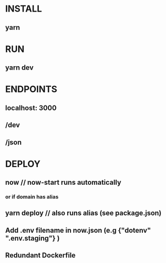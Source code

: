 # INSTALL 
## yarn 

# RUN 
## yarn dev 

# ENDPOINTS 
## localhost: 3000
## /dev
## /json

# DEPLOY 
## now // now-start runs automatically
### or if domain has alias
## yarn deploy // also runs alias <subDomain> (see package.json)

## Add .env filename in now.json (e.g {"dotenv" ".env.staging"} )
## Redundant Dockerfile

